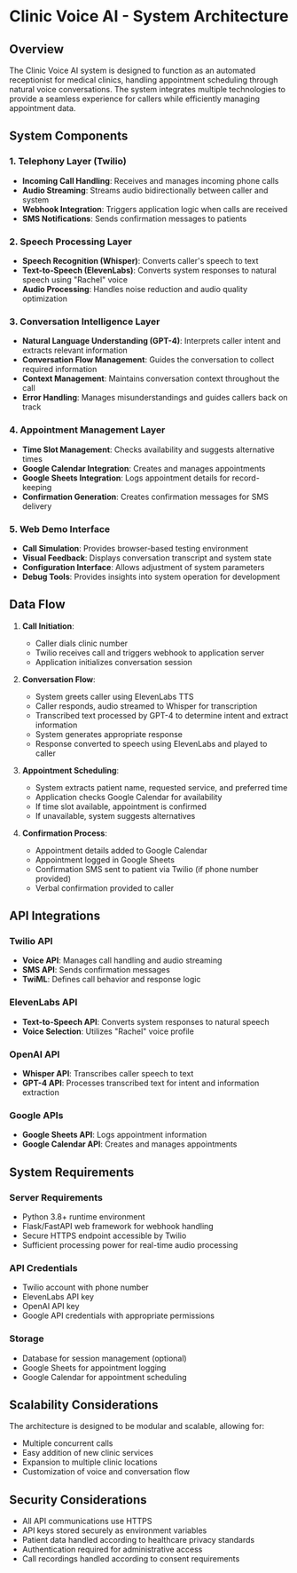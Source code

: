 # Clinic Voice AI - System Architecture

## Overview

The Clinic Voice AI system is designed to function as an automated receptionist for medical clinics, handling appointment scheduling through natural voice conversations. The system integrates multiple technologies to provide a seamless experience for callers while efficiently managing appointment data.

## System Components

### 1. Telephony Layer (Twilio)
- **Incoming Call Handling**: Receives and manages incoming phone calls
- **Audio Streaming**: Streams audio bidirectionally between caller and system
- **Webhook Integration**: Triggers application logic when calls are received
- **SMS Notifications**: Sends confirmation messages to patients

### 2. Speech Processing Layer
- **Speech Recognition (Whisper)**: Converts caller's speech to text
- **Text-to-Speech (ElevenLabs)**: Converts system responses to natural speech using "Rachel" voice
- **Audio Processing**: Handles noise reduction and audio quality optimization

### 3. Conversation Intelligence Layer
- **Natural Language Understanding (GPT-4)**: Interprets caller intent and extracts relevant information
- **Conversation Flow Management**: Guides the conversation to collect required information
- **Context Management**: Maintains conversation context throughout the call
- **Error Handling**: Manages misunderstandings and guides callers back on track

### 4. Appointment Management Layer
- **Time Slot Management**: Checks availability and suggests alternative times
- **Google Calendar Integration**: Creates and manages appointments
- **Google Sheets Integration**: Logs appointment details for record-keeping
- **Confirmation Generation**: Creates confirmation messages for SMS delivery

### 5. Web Demo Interface
- **Call Simulation**: Provides browser-based testing environment
- **Visual Feedback**: Displays conversation transcript and system state
- **Configuration Interface**: Allows adjustment of system parameters
- **Debug Tools**: Provides insights into system operation for development

## Data Flow

1. **Call Initiation**:
   - Caller dials clinic number
   - Twilio receives call and triggers webhook to application server
   - Application initializes conversation session

2. **Conversation Flow**:
   - System greets caller using ElevenLabs TTS
   - Caller responds, audio streamed to Whisper for transcription
   - Transcribed text processed by GPT-4 to determine intent and extract information
   - System generates appropriate response
   - Response converted to speech using ElevenLabs and played to caller

3. **Appointment Scheduling**:
   - System extracts patient name, requested service, and preferred time
   - Application checks Google Calendar for availability
   - If time slot available, appointment is confirmed
   - If unavailable, system suggests alternatives

4. **Confirmation Process**:
   - Appointment details added to Google Calendar
   - Appointment logged in Google Sheets
   - Confirmation SMS sent to patient via Twilio (if phone number provided)
   - Verbal confirmation provided to caller

## API Integrations

### Twilio API
- **Voice API**: Manages call handling and audio streaming
- **SMS API**: Sends confirmation messages
- **TwiML**: Defines call behavior and response logic

### ElevenLabs API
- **Text-to-Speech API**: Converts system responses to natural speech
- **Voice Selection**: Utilizes "Rachel" voice profile

### OpenAI API
- **Whisper API**: Transcribes caller speech to text
- **GPT-4 API**: Processes transcribed text for intent and information extraction

### Google APIs
- **Google Sheets API**: Logs appointment information
- **Google Calendar API**: Creates and manages appointments

## System Requirements

### Server Requirements
- Python 3.8+ runtime environment
- Flask/FastAPI web framework for webhook handling
- Secure HTTPS endpoint accessible by Twilio
- Sufficient processing power for real-time audio processing

### API Credentials
- Twilio account with phone number
- ElevenLabs API key
- OpenAI API key
- Google API credentials with appropriate permissions

### Storage
- Database for session management (optional)
- Google Sheets for appointment logging
- Google Calendar for appointment scheduling

## Scalability Considerations

The architecture is designed to be modular and scalable, allowing for:
- Multiple concurrent calls
- Easy addition of new clinic services
- Expansion to multiple clinic locations
- Customization of voice and conversation flow

## Security Considerations

- All API communications use HTTPS
- API keys stored securely as environment variables
- Patient data handled according to healthcare privacy standards
- Authentication required for administrative access
- Call recordings handled according to consent requirements
